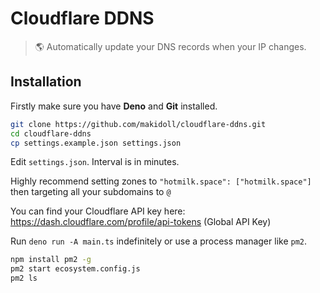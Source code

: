 # Cloudflare DDNS

> 🌎 Automatically update your DNS records when your IP changes.

## Installation

Firstly make sure you have **Deno** and **Git** installed.

```bash
git clone https://github.com/makidoll/cloudflare-ddns.git
cd cloudflare-ddns
cp settings.example.json settings.json
```

Edit `settings.json`. Interval is in minutes.

Highly recommend setting zones to `"hotmilk.space": ["hotmilk.space"]` then targeting all your subdomains to `@`

You can find your Cloudflare API key here: https://dash.cloudflare.com/profile/api-tokens (Global API Key)

Run `deno run -A main.ts` indefinitely or use a process manager like `pm2`.

```bash
npm install pm2 -g
pm2 start ecosystem.config.js
pm2 ls
```
